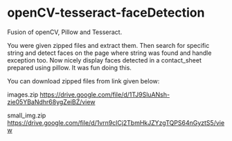 # openCV-tesseract-faceDetection
Fusion of openCV, Pillow and Tesseract.

You were given zipped files and extract them. Then search for specific string and detect faces on the page where string was found and handle exception too.
Now nicely display faces detected in a contact_sheet prepared using pillow.
It was fun doing this.

You can download zipped files from link given below:

images.zip
https://drive.google.com/file/d/1TJ9SluANsh-zie05YBaNdhr68ygZeiBZ/view

small_img.zip
https://drive.google.com/file/d/1vrn9clCj2TbmHkJZYzgTQPS64nGyztS5/view
